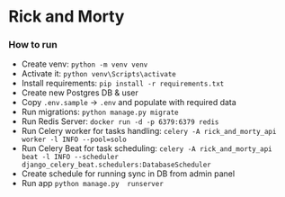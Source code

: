 # Rick and Morty


### How to run
- Create venv: `python -m venv venv`
- Activate it: `python venv\Scripts\activate`
- Install requirements: `pip install -r requirements.txt`
- Create new Postgres DB & user
- Copy `.env.sample` -> `.env` and populate with required data
- Run migrations: `python manage.py migrate`
- Run Redis Server: `docker run -d -p 6379:6379 redis`
- Run Celery worker for tasks  handling: `celery -A rick_and_morty_api worker -l INFO --pool=solo`
- Run Celery Beat for task scheduling: `celery -A rick_and_morty_api beat -l INFO --scheduler django_celery_beat.schedulers:DatabaseScheduler`
- Create schedule for running sync in DB from admin panel
- Run app `python manage.py  runserver`
